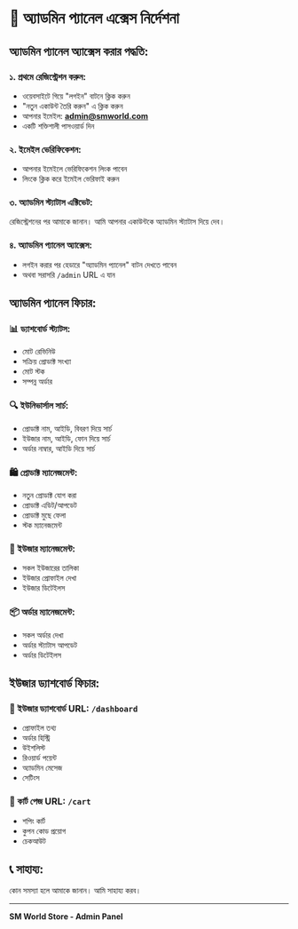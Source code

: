 # 🔐 অ্যাডমিন প্যানেল এক্সেস নির্দেশনা

## অ্যাডমিন প্যানেল অ্যাক্সেস করার পদ্ধতি:

### ১. প্রথমে রেজিস্ট্রেশন করুন:
- ওয়েবসাইটে গিয়ে "লগইন" বাটনে ক্লিক করুন
- "নতুন একাউন্ট তৈরি করুন" এ ক্লিক করুন  
- আপনার ইমেইল: **admin@smworld.com**
- একটি শক্তিশালী পাসওয়ার্ড দিন

### ২. ইমেইল ভেরিফিকেশন:
- আপনার ইমেইলে ভেরিফিকেশন লিংক পাবেন
- লিংকে ক্লিক করে ইমেইল ভেরিফাই করুন

### ৩. অ্যাডমিন স্ট্যাটাস এক্টিভেট:
রেজিস্ট্রেশনের পর আমাকে জানান। আমি আপনার একাউন্টকে অ্যাডমিন স্ট্যাটাস দিয়ে দেব।

### ৪. অ্যাডমিন প্যানেল অ্যাক্সেস:
- লগইন করার পর হেডারে "অ্যাডমিন প্যানেল" বাটন দেখতে পাবেন
- অথবা সরাসরি `/admin` URL এ যান

## অ্যাডমিন প্যানেল ফিচার:

### 📊 ড্যাশবোর্ড স্ট্যাটস:
- মোট রেভিনিউ
- সক্রিয় প্রোডাক্ট সংখ্যা  
- মোট স্টক
- সম্পন্ন অর্ডার

### 🔍 ইউনিভার্সাল সার্চ:
- প্রোডাক্ট নাম, আইডি, বিবরণ দিয়ে সার্চ
- ইউজার নাম, আইডি, ফোন দিয়ে সার্চ
- অর্ডার নাম্বার, আইডি দিয়ে সার্চ

### 🛍️ প্রোডাক্ট ম্যানেজমেন্ট:
- নতুন প্রোডাক্ট যোগ করা
- প্রোডাক্ট এডিট/আপডেট
- প্রোডাক্ট মুছে ফেলা
- স্টক ম্যানেজমেন্ট

### 👥 ইউজার ম্যানেজমেন্ট:
- সকল ইউজারের তালিকা
- ইউজার প্রোফাইল দেখা
- ইউজার ডিটেইলস

### 📦 অর্ডার ম্যানেজমেন্ট:
- সকল অর্ডার দেখা
- অর্ডার স্ট্যাটাস আপডেট
- অর্ডার ডিটেইলস

## ইউজার ড্যাশবোর্ড ফিচার:

### 👤 ইউজার ড্যাশবোর্ড URL: `/dashboard`
- প্রোফাইল তথ্য
- অর্ডার হিস্ট্রি  
- উইশলিস্ট
- রিওয়ার্ড পয়েন্ট
- অ্যাডমিন মেসেজ
- সেটিংস

### 🛒 কার্ট পেজ URL: `/cart`
- শপিং কার্ট
- কুপন কোড প্রয়োগ
- চেকআউট

## 📞 সাহায্য:
কোন সমস্যা হলে আমাকে জানান। আমি সাহায্য করব।

---
**SM World Store - Admin Panel**